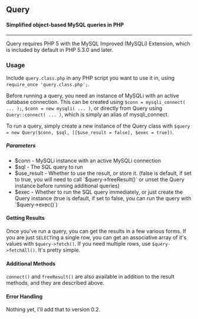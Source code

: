 ## Query
#### Simplified object-based MySQL queries in PHP
____
Query requires PHP 5 with the MySQL Improved (MySQLi) Extension, which is included by default in PHP 5.3.0 and later.

### Usage
Include `query.class.php` in any PHP script you want to use it in, using `require_once 'query.class.php';`.

Before running a query, you need an instance of MySQLi with an active database connection.  This can be created using `$conn = mysqli_connect( ... );`, `$conn = new mysqli( ... )`, or directly from Query using `Query::connect( ... )`, which is simply an alias of mysqli_connect.

To run a query, simply create a new instance of the Query class with `$query = new Query($conn, $sql, [[$use_result = false], $exec = true])`.

##### Parameters
* $conn - MySQLi instance with an active MySQLi connection
* $sql - The SQL query to run
* $use_result - Whether to use the result, or store it. (false is default, if set to true, you will need to call `$query->freeResult()` or unset the Query instance before running additional queries)
* $exec - Whether to run the SQL query immediately, or just create the Query instance (true is default, if set to false, you can run the query with `$query->exec()`)

#### Getting Results
Once you've run a query, you can get the results in a few various forms.  If you are just `SELECT`ing a single row, you can get an associative array of it's values with `$query->fetch()`.  If you need multiple rows, use `$query->fetchAll()`.  It's pretty simple.

#### Additional Methods
`connect()` and `freeResult()` are also available in addition to the result methods, and they are described above.

#### Error Handling
Nothing yet, I'll add that to version 0.2.